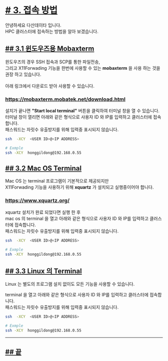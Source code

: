 [userguide]: https://github.com/dasandata/Open_HPC/tree/master/Document/User%20Guide#-%EB%AA%A9%EC%B0%A8
[ohpc]: http://openhpc.community/
[slurm]: https://slurm.schedmd.com/

# [# 3.   접속 방법][userguide]

안녕하세요 다산데이타 입니다.  
HPC 클러스터에 접속하는 방법을 알아 보겠습니다.  

## [## 3.1  윈도우즈용 Mobaxterm][userguide]

윈도우즈의 경우 SSH 접속과 SCP를 통한 파일전송,  
그리고 X11Forwading 기능을 한번에 사용할 수 있는 **mobaxterm** 을 사용 하는 것을 권장 하고 있습니다.  
<br>
아래 링크에서 다운로드 받아 사용할 수 있습니다.  
### https://mobaxterm.mobatek.net/download.html
설치가 끝나면 **"Start local terminal"** 버튼을 클릭하여 터미널 창을 열 수 있습니다.  
터미널 창이 열리면 아래와 같은 형식으로 사용자 ID 와 IP를 입력하고 클러스터에 접속합니다.  
패스워드는 자릿수 유출방지를 위해 입력중 표시되지 않습니다.  

```bash
ssh  -XCY  <USER ID>@<IP ADDRESS>

# Exmple
ssh -XCY  honggildong@192.168.0.55
```

## [## 3.2  Mac OS Terminal][userguide]

Mac OS 는 terminal 프로그램이 기본적으로 제공되지만  
X11Forwading 기능을 사용하기 위해 **xquartz** 가 설치되고 실행중이어야 합니다.  

### https://www.xquartz.org/

xquartz 설치가 완료 되었다면 실행 한 후  
mac os 의 terminal 을 열고 아래와 같은 형식으로 사용자 ID 와 IP를 입력하고 클러스터에 접속합니다.  
패스워드는 자릿수 유출방지를 위해 입력중 표시되지 않습니다.  

```bash
ssh  -XCY  <USER ID>@<IP ADDRESS>

# Exmple
ssh -XCY  honggildong@192.168.0.55
```

## [## 3.3  Linux 의 Terminal][userguide]

Linux 는 별도의 프로그램 설치 없이도 모든 기능을 사용할 수 있습니다.  

terminal 을 열고 아래와 같은 형식으로 사용자 ID 와 IP를 입력하고 클러스터에 접속합니다.  
패스워드는 자릿수 유출방지를 위해 입력중 표시되지 않습니다.  

```bash
ssh  -XCY  <USER ID>@<IP ADDRESS>

# Exmple
ssh -XCY  honggildong@192.168.0.55
```

***
## [## 끝][userguide]
